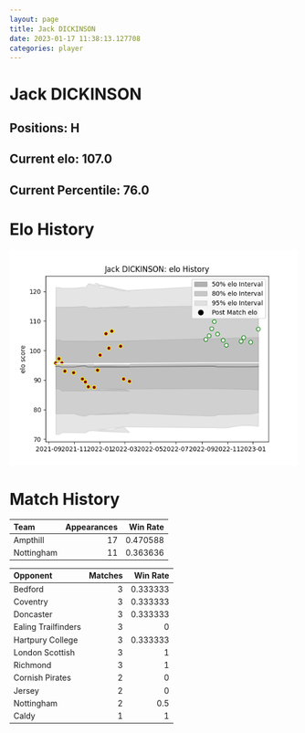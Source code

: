 ```yaml
---  
layout: page  
title: Jack DICKINSON  
date: 2023-01-17 11:38:13.127708  
categories: player  
---
```

# Jack DICKINSON

## Positions: H

## Current elo: 107.0

## Current Percentile: 76.0

# Elo History


![elo history](history_JackDICKINSON.png)
# Match History


| Team       |   Appearances |   Win Rate |
|:-----------|--------------:|-----------:|
| Ampthill   |            17 |   0.470588 |
| Nottingham |            11 |   0.363636 |

| Opponent            |   Matches |   Win Rate |
|:--------------------|----------:|-----------:|
| Bedford             |         3 |   0.333333 |
| Coventry            |         3 |   0.333333 |
| Doncaster           |         3 |   0.333333 |
| Ealing Trailfinders |         3 |   0        |
| Hartpury College    |         3 |   0.333333 |
| London Scottish     |         3 |   1        |
| Richmond            |         3 |   1        |
| Cornish Pirates     |         2 |   0        |
| Jersey              |         2 |   0        |
| Nottingham          |         2 |   0.5      |
| Caldy               |         1 |   1        |